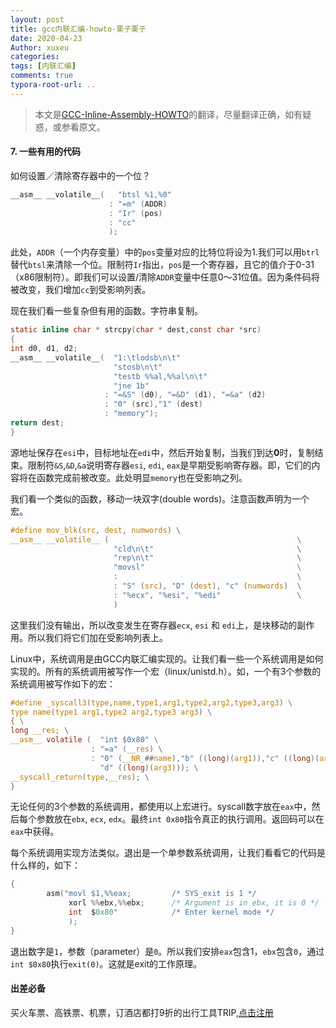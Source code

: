 ```yaml
---
layout: post
title: gcc内联汇编-howto-栗子栗子
date: 2020-04-23
Author: xuxeu
categories: 
tags: [内联汇编]
comments: true
typora-root-url: ..
---
```


> 本文是[GCC-Inline-Assembly-HOWTO](http://www.ibiblio.org/gferg/ldp/GCC-Inline-Assembly-HOWTO.html)的翻译，尽量翻译正确，如有疑惑，或参看原文。

#### 7. 一些有用的代码

如何设置／清除寄存器中的一个位？

```c
__asm__ __volatile__(   "btsl %1,%0"
                      : "=m" (ADDR)
                      : "Ir" (pos)
                      : "cc"
                      );
```

此处，`ADDR`（一个内存变量）中的`pos`变量对应的比特位将设为1.我们可以用`btrl`替代`btsl`来清除一个位。限制符`Ir`指出，`pos`是一个寄存器，且它的值介于0-31（x86限制符）。即我们可以设置/清除`ADDR`变量中任意0～31位值。因为条件码将被改变，我们增加`cc`到受影响列表。

现在我们看一些复杂但有用的函数。字符串复制。

```c
static inline char * strcpy(char * dest,const char *src)
{
int d0, d1, d2;
__asm__ __volatile__(  "1:\tlodsb\n\t"
                       "stosb\n\t"
                       "testb %%al,%%al\n\t"
                       "jne 1b"
                     : "=&S" (d0), "=&D" (d1), "=&a" (d2)
                     : "0" (src),"1" (dest) 
                     : "memory");
return dest;
}
```

源地址保存在`esi`中，目标地址在`edi`中，然后开始复制，当我们到达**0**时，复制结束。限制符`&S`,`&D`,`&a`说明寄存器`esi`, `edi`, `eax`是早期受影响寄存器。即，它们的内容将在函数完成前被改变。此处明显`memory`也在受影响之列。

我们看一个类似的函数，移动一块双字(double words)。注意函数声明为一个宏。

```c
#define mov_blk(src, dest, numwords) \
__asm__ __volatile__ (                                          \
                       "cld\n\t"                                \
                       "rep\n\t"                                \
                       "movsl"                                  \
                       :                                        \
                       : "S" (src), "D" (dest), "c" (numwords)  \
                       : "%ecx", "%esi", "%edi"                 \
                       )
```

这里我们没有输出，所以改变发生在寄存器`ecx`, `esi` 和 `edi`上，是块移动的副作用。所以我们将它们加在受影响列表上。

Linux中，系统调用是由GCC内联汇编实现的。让我们看一些一个系统调用是如何实现的。所有的系统调用被写作一个宏（linux/unistd.h）。如，一个有3个参数的系统调用被写作如下的宏：

```c
#define _syscall3(type,name,type1,arg1,type2,arg2,type3,arg3) \
type name(type1 arg1,type2 arg2,type3 arg3) \
{ \
long __res; \
__asm__ volatile (  "int $0x80" \
                  : "=a" (__res) \
                  : "0" (__NR_##name),"b" ((long)(arg1)),"c" ((long)(arg2)), \
                    "d" ((long)(arg3))); \
__syscall_return(type,__res); \
}
```

无论任何的3个参数的系统调用，都使用以上宏进行。syscall数字放在`eax`中，然后每个参数放在`ebx`, `ecx`, `edx`。最终`int 0x80`指令真正的执行调用。返回码可以在`eax`中获得。

每个系统调用实现方法类似。退出是一个单参数系统调用，让我们看看它的代码是什么样的，如下：

```c
{
        asm("movl $1,%%eax;         /* SYS_exit is 1 */
             xorl %%ebx,%%ebx;      /* Argument is in ebx, it is 0 */
             int  $0x80"            /* Enter kernel mode */
             );
}
```

退出数字是`1`，参数（parameter）是`0`。所以我们安排`eax`包含1，`ebx`包含`0`，通过`int $0x80`执行`exit(0)`。这就是exit的工作原理。









#### 出差必备

买火车票、高铁票、机票，订酒店都打9折的出行工具TRIP,[点击注册](https://h5.itrip.world/#/register/6tpd1Z)